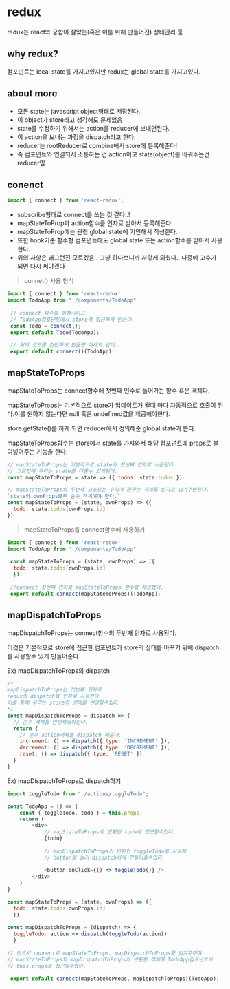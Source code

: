 # redux
redux는 react와 궁합이 잘맞는(혹은 이를 위해 만들어진) 상태관리 툴

## why redux?
컴포넌트는 local state를 가지고있지만 redux는 global state를 가지고있다.

## about more
- 모든 state는 javascript object형태로 저장된다.
- 이 object가 store라고 생각해도 문제없음
- state를 수정하기 위해서는 action를 reducer에 보내면된다.
- 이 action을 보내는 과정을 dispatch라고 한다.
- reducer는 rootReducer로 combine해서 store에 등록해준다!
- 즉 컴포넌트와 연결되서 소통하는 건 action이고 state(object)를 바꿔주는건 reducer임

## conenct
```js
import { connect } from 'react-redux';
```
- subscribe형태로 connect를 쓰는 것 같다..!
- mapStateToProp과 action함수를 인자로 받아서 등록해준다. 
- mapStateToProp에는 관련 global state에 기인해서 작성한다.
- 또한 hook기준 함수형 컴포넌트에도 global state 또는 action함수를 받아서 사용한다.
- 위의 사항은 왜그런진 모르겠음.. 그냥 하다보니까 저렇게 외웠다.. 나중에 고수가 되면 다시 써야겠다

> connet() 사용 형식
```js
import { connect } from 'react-redux'
import TodoApp from "./components/TodoApp"
 
 // connect 함수를 실행시키고 
 // TodoApp컴포넌트에서 store에 접근하게 만든다.
 const Todo = connect();
 export default Todo(TodoApp);
 
 // 위의 코드를 간단하게 만들면 아래와 같다.
 export default connect()(TodoApp);
```



## mapStateToProps

mapStateToProps는 connect함수에 첫번째 인수로 들어가는 함수 혹은 객체다.

mapStateToProps는 기본적으로 store가 업데이트가 될때 마다 자동적으로 호출이 된다.이를 원하지 않는다면 null 혹은 undefined값을 제공해야한다.

store.getState()를 하게 되면 reducer에서 정의해준 global state가 뜬다.

mapStateToProps함수는 store에서 state를 가져와서 해당 컴포넌트에 props로 불여넣어주는 기능을 한다.

```js
// mapStateToProps는 기본적으로 state가 첫번째 인자로 사용된다.
// 그로인해 우리는 state를 다룰수 있게된다.
const mapStateToProps = state => ({ todos: state.todos })
```

```js
// mapStateToProps의 두번째 요소로는 우리가 원하는 객체를 인자로 넘겨주면된다.
`state와 ownProps모두 순수 객체여야 한다.`
const mapStateToProps = (state, ownProps) => ({
  todo: state.todos[ownProps.id]
})
```

> mapStateToProps를 connect함수에 사용하기
```js
import { connect } from 'react-redux'
import TodoApp from "./components/TodoApp"
 
 const mapStateToProps = (state, ownProps) => ({
  todo: state.todos[ownProps.id]
  })
 
 //connect 첫번째 인자로 mapStateToProps 함수를 제공했다.
 export default connect(mapStateToProps)(TodoApp);
 ```



## mapDispatchToProps

mapDispatchToProps는 connect함수의 두번째 인자로 사용된다.

이것은 기본적으로 store에 접근한 컴포넌트가 store의 상태를 바꾸기 위해
dispatch를 사용할수 있게 만들어준다.

Ex) mapDispatchToProps의 dispatch

```js
/* 
mapDispatchToProps는 첫번째 인자로
redux의 dispatch를 인자로 사용한다.
이를 통해 우리는 store의 상태를 변경할수있다.
*/
const mapDispatchToProps = dispatch => {
  // 순수 객체를 반환해줘야한다.
  return {
    // 순수 action객체를 dispatch 해준다.
    increment: () => dispatch({ type: 'INCREMENT' }),
    decrement: () => dispatch({ type: 'DECREMENT' }),
    reset: () => dispatch({ type: 'RESET' })
  }
}

```

Ex) mapDispatchToProps로 dispatch하기


```js
import toggleTodo from "./actions/toggleTodo";

const TodoApp = () => {
	const { toggleTodo, todo } = this.props;
	return (
    	<div>
        	// mapStateToProps로 반환한 todo에 접근할수있다.
        	{todo}
            
            // mapDispatchToProps가 반환한 toggleTodo를 사용해
            // button을 눌러 dispatch하게 만들어줄수있다.
            
            <button onClick={() => toggleTodo()} />
        </div>
    )
}

const mapStateToProps = (state, ownProps) => ({
  todo: state.todos[ownProps.id]
  })
  
const mapDispatchToProps = (dispatch) => {
  toggleTodo: action => dispatch(toggleTodo(action))
  }
  
// 반드시 connect로 mapStateToProps, mapDispatchToProps를 넘겨주어야
// mapStateToProps와 mapDispatchToProps가 반환한 객체에 TodoApp컴포넌트가
// this.props로 접근할수있다.
 
 export default connect(mapStateToProps, mapispatchToProps)(TodoApp);
 ```